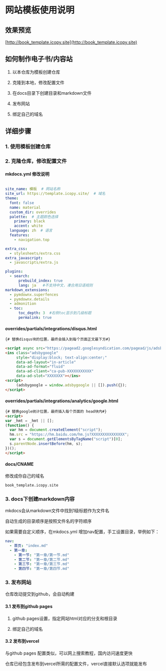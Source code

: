 # 网站模板使用说明

## 效果预览

[http://book_template.icopy.site](http://book_template.icopy.site)


##  如何制作电子书/内容站

1. 以本仓库为模板创建仓库
   
2. 克隆到本地，修改配置文件
   
3. 在docs目录下创建目录和markdown文件  

4. 发布网站
   
5. 绑定自己的域名


## 详细步骤

### 1. 使用模板创建仓库


### 2. 克隆仓库，修改配置文件

#### mkdocs.yml 修改说明

```yml

site_name: 模板  # 网站名称
site_url: https://template.icopy.site/  # 域名
theme:
  font: false
  name: material
  custom_dir: overrides
  palette:  # 主题颜色选择
    primary: black
    accent: white
  language: zh  # 语言
  features:
    - navigation.top

extra_css:
  - stylesheets/extra.css
extra_javascript:
  - javascripts/extra.js

plugins:
  - search:
      prebuild_index: true
      lang: ja   #不支持中文，凑合用日语规则
markdown_extensions:
  - pymdownx.superfences
  - pymdownx.details
  - admonition
  - toc:
      toc_depth: 3  #右侧toc显示到几级标题
      permalink: true

```

#### overrides/partials/integrations/disqus.html

```html
{# 替换disqus块的位置，最终会插入到每个页面正文最下方#}

<script async src="https://pagead2.googlesyndication.com/pagead/js/adsbygoogle.js"></script>
<ins class="adsbygoogle"
     style="display:block; text-align:center;"
     data-ad-layout="in-article"
     data-ad-format="fluid"
     data-ad-client="ca-pub-XXXXXXXXXXX"
     data-ad-slot="XXXXXXX"></ins>
<script>
     (adsbygoogle = window.adsbygoogle || []).push({});
</script>

```

#### overrides/partials/integrations/analytics/google.html

```html
{# 替换google统计位置，最终插入每个页面的 head块内#}
<script>
var _hmt = _hmt || [];
(function() {
  var hm = document.createElement("script");
  hm.src = "https://hm.baidu.com/hm.js?XXXXXXXXXXXXXXX";
  var s = document.getElementsByTagName("script")[0]; 
  s.parentNode.insertBefore(hm, s);
})();
</script>

```

#### docs/CNAME
修改成你自己的域名
```html
book_template.icopy.site
```

### 3. docs下创建markdown内容

mkdocs会从markdown文件中找到1级标题作为文件名

自动生成的目录顺序是按照文件名的字符顺序

如果需要自定义顺序，在mkdocs.yml 增加nav配置，手工设置目录，举例如下：
```yml
nav:
  - 首页: "index.md"
  - 第一章:
    - 第一节: "第一章/第一节.md"
    - 第二节: "第一章/第二节.md"
    - 第三节: "第一章/第三节.md"
    - 第四节: "第一章/第四节.md"
```


### 3. 发布网站

仓库改动提交到github，会自动构建


#### 3.1 发布到github pages

1. github pages设置，指定网站html对应的分支和根目录


2. 绑定自己的域名


#### 3.2 发布到vercel

与github pages 配置类似，可以网上搜索教程，国内访问速度更快

仓库已经包含发布到vercel所需的配置文件，vercel直接默认选项就能发布


